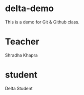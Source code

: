 # delta-demo
This is a demo for Git &amp; Github class.


# Teacher
Shradha Khapra

# student
Delta Student